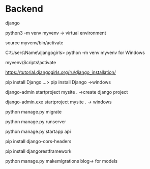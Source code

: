 # Backend
django

 python3 -m venv myvenv -> virtual environment
 
 source myvenv/bin/activate
 
 C:\Users\Name\djangogirls> python -m venv myvenv for Windows
 
 myvenv\Scripts\activate
 
 https://tutorial.djangogirls.org/ru/django_installation/
 
  pip install Django
  ...\> pip install Django ->windows
 
  django-admin startproject mysite . ->create django project
  
  django-admin.exe startproject mysite . -> windows
  
  python manage.py migrate
  
  python manage.py runserver
  
  python manage.py startapp api
  
  pip install django-cors-headers
  
  pip install djangorestframework
  
  python manage.py makemigrations blog-> for models
